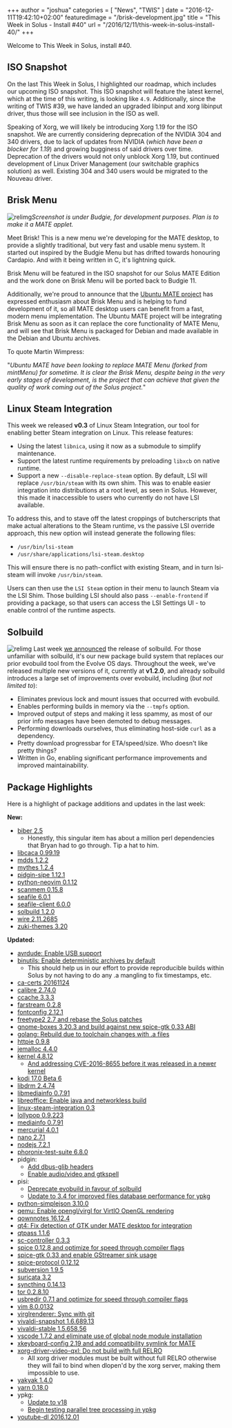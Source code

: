 +++
author = "joshua"
categories = [
"News",
"TWIS"
]
date =  "2016-12-11T19:42:10+02:00"
featuredimage = "/brisk-development.jpg"
title = "This Week in Solus - Install #40"
url = "/2016/12/11/this-week-in-solus-install-40/"
+++

Welcome to This Week in Solus, install #40.

## ISO Snapshot

On the last This Week in Solus, I highlighted our roadmap, which includes our upcoming ISO snapshot. This ISO snapshot will feature the latest kernel, which at the time of this writing, is looking like `4.9`. Additionally, since the writing of TWIS #39, 
we have landed an upgraded libinput and xorg libinput driver, thus those will see inclusion in the ISO as well.

Speaking of Xorg, we will likely be introducing Xorg 1.19 for the ISO snapshot. We are currently considering deprecation of the NVIDIA 304 and 340 drivers, due to lack of updates from NVIDIA (*which have been a blocker for 1.19*) and growing bugginess of 
said drivers over time. Deprecation of the drivers would not only unblock Xorg 1.19, but continued development of Linux Driver Management (our switchable graphics solution) as well. Existing 304 and 340 users would be migrated to the Nouveau driver.

## Brisk Menu

![relimg](brisk-menu-twis.jpg)*Screenshot is under Budgie, for development purposes. Plan is to make it a MATE applet.*

Meet Brisk! This is a new menu we're developing for the MATE desktop, to provide a slightly traditional, but very fast and usable menu system. It started out inspired by the Budgie Menu but has drifted towards honouring Cardapio. And with it being written in C, 
it's lightning quick.

Brisk Menu will be featured in the ISO snapshot for our Solus MATE Edition and the work done on Brisk Menu will be ported back to Budgie 11.

Additionally, we're proud to announce that the [Ubuntu MATE project](https://ubuntu-mate.org/) has expressed enthusiasm about Brisk Menu and is helping to fund development of it, so all MATE desktop users can benefit from a fast, 
modern menu implementation. The Ubuntu MATE project will be integrating Brisk Menu as soon as it can replace the core functionality of MATE Menu, and will see that Brisk Menu is packaged for Debian and made available in the Debian and Ubuntu archives.

To quote Martin Wimpress:

"*Ubuntu MATE have been looking to replace MATE Menu (forked from mintMenu) for sometime. It is clear the Brisk Menu, despite being in the very early stages of development, is the project that can achieve that given the quality of work coming 
out of the Solus project.*"

## Linux Steam Integration

This week we released **v0.3** of Linux Steam Integration, our tool for enabling better Steam integration on Linux. This release features:

- Using the latest `libnica`, using it now as a submodule to simplify maintenance.
- Support the latest runtime requirements by preloading `libxcb` on native runtime.
- Support a new `--disable-replace-steam` option. By default, LSI will replace `/usr/bin/steam` with its own shim. This was to enable easier integration into distributions at a root level, as seen in Solus. However, this made it inaccessible
to users who currently do not have LSI available.

To address this, and to stave off the latest croppings of butcherscripts that make actual alterations to the Steam runtime, vs the passive LSI override approach, this new option will instead generate the following files:

- `/usr/bin/lsi-steam`
- `/usr/share/applications/lsi-steam.desktop`

This will ensure there is no path-conflict with existing Steam, and in turn lsi-steam will invoke `/usr/bin/steam`.

Users can then use the `LSI Steam` option in their menu to launch Steam via the LSI Shim. Those building LSI should also pass `--enable-frontend` if providing a package, so that users can access the LSI Settings UI - to enable control of the runtime aspects.

## Solbuild

![relimg](solbuild-building.gif)
Last week [we announced](https://plus.google.com/+Solus-Project/posts/8zKuytw1p1h) the release of solbuild. For those unfamiliar with solbuild, it's our new package build system that replaces our prior evobuild tool from the 
Evolve OS days. Throughout the week, we've released multiple new versions of it, currently at **v1.2.0**, and already solbuild introduces a large set of improvements over evobuild, including (*but not limited to*):

- Eliminates previous lock and mount issues that occurred with evobuild.
- Enables performing builds in memory via the `--tmpfs` option.
- Improved output of steps and making it less spammy, as most of our prior info messages have been demoted to debug messages.
- Performing downloads ourselves, thus eliminating host-side `curl` as a dependency.
- Pretty download progressbar for ETA/speed/size. Who doesn't like pretty things? 
- Written in Go, enabling significant performance improvements and improved maintainability.

## Package Highlights

Here is a highlight of package additions and updates in the last week:

**New:**

- [biber 2.5](https://git.solus-project.com/packages/biber/commit/?id=8a8917f9ea04bb62ac071a747e39e7367ea147fd)
  - Honestly, this singular item has about a million perl dependencies that Bryan had to go through. Tip a hat to him.
- [libcaca 0.99.19](https://git.solus-project.com/packages/libcaca/commit/?id=8cfec3a6ae3526593c3066419585c13a3392a915)
- [mdds 1.2.2](https://git.solus-project.com/packages/mdds/commit/?id=f4a782cad2a559a2f5d90c9d895716c28ea77454)
- [mythes 1.2.4](https://git.solus-project.com/packages/mythes/commit/?id=08e8ee3139bbc47db13860e765e4f0bdf144f2e7)
- [pidgin-sipe 1.12.1](https://git.solus-project.com/packages/pidgin-sipe/commit/?id=3baef01b1bef46d11a83ba25f73eee06ef3da841)
- [python-neovim 0.1.12](https://git.solus-project.com/packages/python-neovim/commit/?id=e480b06fe5389bcec3f1050308946681ac62d619)
- [scanmem 0.15.8](https://git.solus-project.com/packages/scanmem/commit/?id=d7e388a64bd01f03235a605d18ad27d1e4cc1d1d)
- [seafile 6.0.1](https://git.solus-project.com/packages/seafile/commit/?id=3433cf83d115e3489fa4358f190443c89fed9093)
- [seafile-client 6.0.0](https://git.solus-project.com/packages/seafile-client/commit/?id=5d4e7fdbaa2939c478cf7ecdc3550115981eecdf)
- [solbuild 1.2.0](https://git.solus-project.com/packages/solbuild/commit/?id=03ec3b3409f314e4a4fed1e10c0d84a69c6c2610)
- [wire 2.11.2685](https://git.solus-project.com/packages/wire/commit/?id=d6ef0379f374b58afdfdae11dd1106a0fdf6ba8c)
- [zuki-themes 3.20](https://git.solus-project.com/packages/zuki-themes/commit/?id=f72c462e2109fa024424b25c15c320a656a66427)

**Updated:**

- [avrdude: Enable USB support](https://git.solus-project.com/packages/avrdude/commit/?id=233f3692411341ddf0b015a3202a3fc3f740e646)
- [binutils: Enable deterministic archives by default](https://git.solus-project.com/packages/binutils/commit/?id=ee75f143e77ab4d8cd13ea9fe3698dbe1c3f8578)
  - This should help us in our effort to provide reproducible builds within Solus by not having to do any .a mangling to fix timestamps, etc.
- [ca-certs 20161124](https://git.solus-project.com/packages/ca-certs/commit/?id=ffeab9c97c3bee1e33b4972906de73c268acc01f)
- [calibre 2.74.0](https://git.solus-project.com/packages/calibre/commit/?id=19a028902ed596b4d57554f4334364b798af879f)
- [ccache 3.3.3](https://git.solus-project.com/packages/ccache/commit/?id=e795d7aff85f6a9729e3b03f5eba7bb0701b9ba7)
- [farstream 0.2.8](https://git.solus-project.com/packages/farstream/commit/?id=f1ef5c62edc59003b9f9ea846d403ed1784c8c6f)
- [fontconfig 2.12.1](https://git.solus-project.com/packages/fontconfig/commit/?id=f8b4c6f5fe1f48c2ec397707f65cfc37c606225c)
- [freetype2 2.7 and rebase the Solus patches](https://git.solus-project.com/packages/freetype2/commit/?id=9c50f1963236e1ede07afea4e384a8546ffcb26b)
- [gnome-boxes 3.20.3 and build against new spice-gtk 0.33 ABI](https://git.solus-project.com/packages/gnome-boxes/commit/?id=ac014477a54ebe0aa2501c368698e6ddf5d3e8c0)
- [golang: Rebuild due to toolchain changes with .a files](https://git.solus-project.com/packages/golang/commit/?id=2b8510626fe3be0bb2cd77178235abde1087c948)
- [httpie 0.9.8](https://git.solus-project.com/packages/httpie/commit/?id=df504b4622b21e3b553e65d39ce57075c5c4da08)
- [jemalloc 4.4.0](https://git.solus-project.com/packages/jemalloc/commit/?id=feea644238241acb199f86d3128dc67005a47261)
- [kernel 4.8.12](https://git.solus-project.com/packages/kernel/commit/?id=428267d3f72b1e7342cad37c72e17988689f8843)
  - [And addressing CVE-2016-8655 before it was released in a newer kernel](https://git.solus-project.com/packages/kernel/commit/?id=65080112af6e4b75172f846524e26377405e5932)
- [kodi 17.0 Beta 6](https://git.solus-project.com/packages/kodi/commit/?id=27cb691c708546b0cd32e418ce869f6320e85e9f)
- [libdrm 2.4.74](https://git.solus-project.com/packages/libdrm/commit/?id=1ad592cf5ab154534ac9b7f101545fecd027f48a)
- [libmediainfo 0.7.91](https://git.solus-project.com/packages/libmediainfo/commit/?id=1dac766b94c65847650e531225f2e37585d6d230)
- [libreoffice: Enable java and networkless build](https://git.solus-project.com/packages/libreoffice/commit/?id=ded5fa7014bc6347632152b7f0a8a16b654749e3)
- [linux-steam-integration 0.3](https://git.solus-project.com/packages/linux-steam-integration/commit/?id=bf7029ff609f22cab5a1a5b0182adf38c88a3e11)
- [lollypop 0.9.223](https://git.solus-project.com/packages/lollypop/commit/?id=1959f238b61a61c83ae9bba8070b86e78f952761)
- [mediainfo 0.7.91](https://git.solus-project.com/packages/mediainfo/commit/?id=231c6a406b26ec65a3ce2b13ed3554dec294439d)
- [mercurial 4.0.1](https://git.solus-project.com/packages/mercurial/commit/?id=d84672e72b78b1574e1c46f2975f3cb8a224e3a0)
- [nano 2.7.1](https://git.solus-project.com/packages/nano/commit/?id=9892632bd7f931e3b673cec5fa322eb03b4e0745)
- [nodejs 7.2.1](https://git.solus-project.com/packages/nodejs/commit/?id=0f0adddac2d8a22cf072303559ac67fe83491761)
- [phoronix-test-suite 6.8.0](https://git.solus-project.com/packages/phoronix-test-suite/commit/?id=18fe12bef89b3b477b085651c6c175e82d2c46be)
- pidgin:
  - [Add dbus-glib headers](https://git.solus-project.com/packages/pidgin/commit/?id=052359319e9cd962a10d126e4dec241a455873ab)
  - [Enable audio/video and gtkspell](https://git.solus-project.com/packages/pidgin/commit/?id=0aab28e8f4ccd6239d6ff95b5d5c44ccd7095223)
- pisi:
  - [Deprecate evobuild in favour of solbuild](https://git.solus-project.com/packages/pisi/commit/?id=48d30f0a3a877a5ae150e0a7f77e0f070ebe9d8a)
  - [Update to 3.4 for improved files database performance for ypkg](https://git.solus-project.com/packages/pisi/commit/?id=b1e52a01754518897f48f8e111ab7ccabe979a05)
- [python-simplejson 3.10.0](https://git.solus-project.com/packages/python-simplejson/commit/?id=25a0e27674830a0d58d4cc9fb85ef54bb54aea5c)
- [qemu: Enable opengl/virgl for VirtIO OpenGL rendering](https://git.solus-project.com/packages/qemu/commit/?id=1c7d4c0d224bdd92da3888cef3836b6ae89b2a48)
- [qownnotes 16.12.4](https://git.solus-project.com/packages/qownnotes/commit/?id=dcada6ca1d6e44c91f32f754a3406b978584c1e3)
- [qt4: Fix detection of GTK under MATE desktop for integration](https://git.solus-project.com/packages/qt4/commit/?id=b3760706004711c20025868d459357c2f5690aaf)
- [qtpass 1.1.6](https://git.solus-project.com/packages/qtpass/commit/?id=9a09867e382e8d83ccdfc898611057c513a037a5)
- [sc-controller 0.3.3](https://git.solus-project.com/packages/sc-controller/commit/?id=5e4a365a6e9989813e21d5636cbaf9abbd1301e5)
- [spice 0.12.8 and optimize for speed through compiler flags](https://git.solus-project.com/packages/spice/commit/?id=a84f2b23891909a4bc1fd330faf95fee60eee0b8)
- [spice-gtk 0.33 and enable GStreamer sink usage](https://git.solus-project.com/packages/spice-gtk/commit/?id=20a20f6c8909f9423e82e7b393bd63a3ad6d8b0e)
- [spice-protocol 0.12.12](https://git.solus-project.com/packages/spice-protocol/commit/?id=60bc44b516c4172f32859a364fb9444339614c85)
- [subversion 1.9.5](https://git.solus-project.com/packages/subversion/commit/?id=dd959df525b7ab2a5bfa7d83f76ca098cfeb20c3)
- [suricata 3.2](https://git.solus-project.com/packages/suricata/commit/?id=7d5d85f850f916ea770a860cd1067c394aff8cce)
- [syncthing 0.14.13](https://git.solus-project.com/packages/syncthing/commit/?id=d394226235c58c50adfbb336393cad977f0ccbb2)
- [tor 0.2.8.10](https://git.solus-project.com/packages/tor/commit/?id=d8998437611432cc747b5900b77c7d229762b523)
- [usbredir 0.7.1 and optimize for speed through compiler flags](https://git.solus-project.com/packages/usbredir/commit/?id=5a31c51a06058edb74674f4d1fbe575ad3f5ab7f)
- [vim 8.0.0132](https://git.solus-project.com/packages/vim/commit/?id=9cfd30302483e43460cfab87037efce7c7a6c06d)
- [virglrenderer: Sync with git](https://git.solus-project.com/packages/virglrenderer/commit/?id=18f21efcc8578a44bc51626c870612f261f3fc2b)
- [vivaldi-snapshot 1.6.689.13](https://git.solus-project.com/packages/vivaldi-snapshot/commit/?id=b19f3f252c6b2d7400b7a72b06d9a2cd3ab84c97)
- [vivaldi-stable 1.5.658.56](https://git.solus-project.com/packages/vivaldi-stable/commit/?id=4bfd18537aa59eeb114804ddadc7b475a50fa6de)
- [vscode 1.7.2 and eliminate use of global node module installation](https://git.solus-project.com/packages/vscode/commit/?id=96212173d37352146bb75c3d4528e7a77729dfad)
- [xkeyboard-config 2.19 and add compatibility symlink for MATE](https://git.solus-project.com/packages/xkeyboard-config/commit/?id=5ae9ea62ff8be7f95f3e7813ce6043e766e9f8bd)
- [xorg-driver-video-qxl: Do not build with full RELRO](https://git.solus-project.com/packages/xorg-driver-video-qxl/commit/?id=abb781d4a81e88181bbc79ed41fa891c9e5c5270)
  - All xorg driver modules must be built without full RELRO otherwise they will fail to bind when dlopen'd by the xorg server, making them impossible to use.
- [yakyak 1.4.0](https://git.solus-project.com/packages/yakyak/commit/?id=bf04354781b436039dd538cfbfcc1f22ee385894)
- [yarn 0.18.0](https://git.solus-project.com/packages/yarn/commit/?id=6f80ee65f825af54f70b82814891eefd0a2f16d5)
- ypkg:
  - [Update to v18](https://git.solus-project.com/packages/ypkg/commit/?id=b6b97a60c2d102e89db920028307c81fb6cb4c59)
  - [Begin testing parallel tree processing in ypkg](https://git.solus-project.com/packages/ypkg/commit/?id=1d87df2fc3c84bdc30b22a8bae0069a8c3b9149c)
- [youtube-dl 2016.12.01](https://git.solus-project.com/packages/youtube-dl/commit/?id=f860f6a029585a618f609f92c476875ac08e819b)